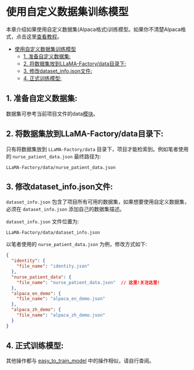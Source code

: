 # 使用自定义数据集训练模型

本章介绍如果使用自定义数据集(Alpaca格式)训练模型。如果你不清楚Alpaca格式，点击这里[查看教程](../data_structure/README.md)。

- [使用自定义数据集训练模型](#使用自定义数据集训练模型)
  - [1. 准备自定义数据集:](#1-准备自定义数据集)
  - [2. 将数据集放到LLaMA-Factory/data目录下:](#2-将数据集放到llama-factorydata目录下)
  - [3. 修改dataset\_info.json文件:](#3-修改dataset_infojson文件)
  - [4. 正式训练模型:](#4-正式训练模型)


## 1. 准备自定义数据集:

数据集可参考当前项目文件的data[模块](../data/nurse_patient_data.json)。


## 2. 将数据集放到LLaMA-Factory/data目录下:

只有将数据集放到 `LLaMA-Factory/data` 目录下，项目才能检索到。例如笔者使用的 `nurse_patient_data.json` 最终路径为:

```log
LLaMA-Factory/data/nurse_patient_data.json
```


## 3. 修改dataset_info.json文件:

`dataset_info.json` 包含了项目所有可用的数据集，如果想要使用自定义数据集，必须在 `dataset_info.json` 添加自己的数据集描述。

`dataset_info.json` 文件位置为:

```log
LLaMA-Factory/data/dataset_info.json
```

以笔者使用的 `nurse_patient_data.json` 为例，修改方式如下:

```json
{
  "identity": {
    "file_name": "identity.json"
  },
  "nurse_patient_data": {
    "file_name": "nurse_patient_data.json"  // 这里!关注这里!
  },
  "alpaca_en_demo": {
    "file_name": "alpaca_en_demo.json"
  },
  "alpaca_zh_demo": {
    "file_name": "alpaca_zh_demo.json"
  }
}
```

## 4. 正式训练模型:

其他操作都与 [easy_to_train_model](../easy_to_train_model/README.md) 中的操作相似，请自行查阅。
